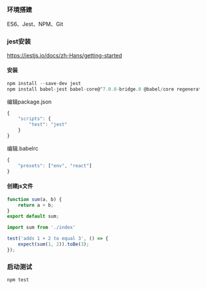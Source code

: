 ### 环境搭建
ES6、Jest、NPM、Git

### jest安装
https://jestjs.io/docs/zh-Hans/getting-started

#### 安装
```javascript
npm install --save-dev jest
npm install babel-jest babel-core@^7.0.0-bridge.0 @babel/core regenerator-runtime babel-preset-env
```

编辑package.json
```js
{
    "scripts": {
        "test": "jest"
    }
}
```

编辑.babelrc
```js
{
    "presets": ["env", "react"]
}
```

#### 创建js文件

```js
function sum(a, b) {
    return a + b;
}
export default sum;
```

```js
import sum from './index'

test('adds 1 + 2 to equal 3', () => {
    expect(sum(1, 2)).toBe(3);
});
```

### 启动测试

```js
npm test
```


